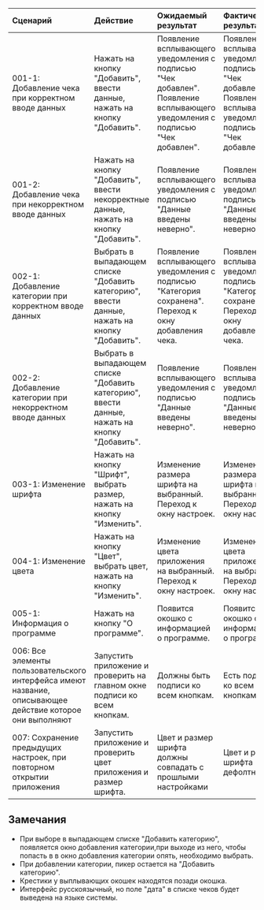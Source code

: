 |Сценарий|Действие|Ожидаемый результат|Фактический результат| Оценка|
|:---|:---|:---|:---|:---|
|001-1: Добавление чека при корректном вводе данных| Нажать на кнопку "Добавить", ввести данные, нажать на кнопку "Добавить".| Появление всплывающего уведомления с подписью "Чек добавлен". Появление всплывающего уведомления с подписью "Чек добавлен". |Появление всплывающего уведомления с подписью "Чек добавлен". Появление всплывающего уведомления с подписью "Чек добавлен". |Пройден|
|001-2: Добавление чека при некорректном вводе данных|Нажать на кнопку "Добавить", ввести некорректные данные, нажать на кнопку "Добавить".|Появление всплывающего уведомления с подписью "Данные введены неверно". |Появление всплывающего уведомления с подписью "Данные введены неверно".|Пройден|
|002-1: Добавление категории при корректном вводе данных| Выбрать в выпадающем списке "Добавить категорию", ввести данные, нажать на кнопку "Добавить".| Появление всплывающего уведомления с подписью "Категория сохранена". Переход к окну добавления чека.|Появление всплывающего уведомления с подписью "Категория сохранена". Переход к окну добавления чека.|Пройден|
|002-2: Добавление категории при некорректном вводе данных| Выбрать в выпадающем списке "Добавить категорию", ввести данные, нажать на кнопку "Добавить". |Появление всплывающего уведомления с подписью "Данные введены неверно".|Появление всплывающего уведомления с подписью "Данные введены неверно".|Пройден|
|003-1: Изменение шрифта|Нажать на кнопку "Шрифт", выбрать размер, нажать на кнопку "Изменить".  |Изменение размера шрифта на выбранный. Переход к окну настроек. |Изменение размера шрифта на выбранный. Переход к окну настроек. |Пройден|
|004-1: Изменение цвета| Нажать на кнопку "Цвет", выбрать цвет, нажать на кнопку "Изменить".  |Изменение цвета приложения на выбранный. Переход к окну настроек. |Изменение цвета приложения на выбранный. Переход к окну настроек. |Пройден|
|005-1: Информация о программе| Нажать на кнопку "О программе". | Появится окошко с информацией о программе. |Появится окошко с информацией о программе. |Пройден|
|006: Все элементы пользовательского интерфейса имеют название, описывающее действие которое они выполняют|Запустить приложение и проверить на главном окне подписи ко всем кнопкам.|Должны быть подписи ко всем кнопкам.|Есть подписи ко всем кнопкам|Пройден|
|007: Сохранение предыдущих настроек, при повторном открытии приложения|Запустить приложение и проверить цвет приложения и размер шрифта.|Цвет и размер шрифта должны совпадать с прошлыми настройками|Цвет и размер шрифта дефолтные.|Не пройден|


## Замечания
* При выборе в выпадающем списке "Добавить категорию", появляется окно добавления категории,при выходе из него, чтобы попасть в в окно добавления категории опять, необходимо выбрать.
* При добавлении категории, пикер остается на "Добавить категорию".
* Крестики у выплывающих окошек находятся позади окошка.
* Интерфейс русскоязычный, но поле "дата" в списке чеков будет выведена на языке системы.
